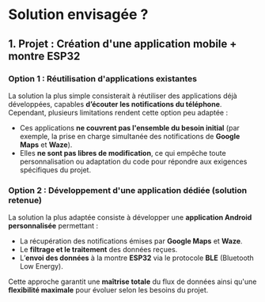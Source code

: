 # Solution envisagée ?

## 1. Projet : Création d'une application mobile + montre ESP32

### Option 1 : Réutilisation d'applications existantes

La solution la plus simple consisterait à réutiliser des applications déjà développées, capables **d’écouter les notifications du téléphone**.  
Cependant, plusieurs limitations rendent cette option peu adaptée :

- Ces applications **ne couvrent pas l'ensemble du besoin initial** (par exemple, la prise en charge simultanée des notifications de **Google Maps** et **Waze**).
- Elles **ne sont pas libres de modification**, ce qui empêche toute personnalisation ou adaptation du code pour répondre aux exigences spécifiques du projet.

### Option 2 : Développement d'une application dédiée (solution retenue)

La solution la plus adaptée consiste à développer une **application Android personnalisée** permettant :

- La récupération des notifications émises par **Google Maps** et **Waze**.
- Le **filtrage et le traitement** des données reçues.
- L’**envoi des données** à la montre **ESP32** via le protocole **BLE** (Bluetooth Low Energy).

Cette approche garantit une **maîtrise totale** du flux de données ainsi qu'une **flexibilité maximale** pour évoluer selon les besoins du projet.
